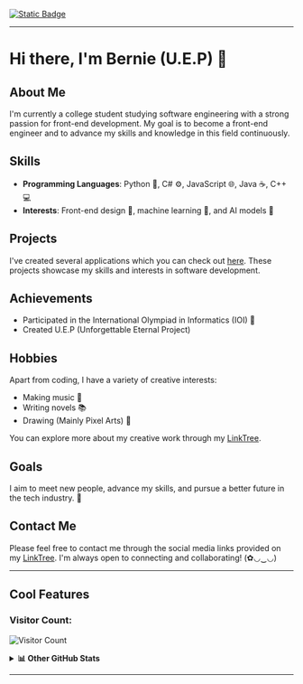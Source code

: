 [![Static Badge](https://img.shields.io/badge/lang-zh--tw-yellow)](https://github.com/Unforgettableeternalproject/Unforgettableeternalproject/blob/main/README.zh-tw.md)

---

# Hi there, I'm Bernie (U.E.P) 👋

## About Me

I'm currently a college student studying software engineering with a strong passion for front-end development. My goal is to become a front-end engineer and to advance my skills and knowledge in this field continuously.

## Skills

- **Programming Languages**: Python 🐍, C# ⚙️, JavaScript 🌐, Java ☕, C++ 💻
- **Interests**: Front-end design 🎨, machine learning 🤖, and AI models 🤖

## Projects

I've created several applications which you can check out [here](https://github.com/Unforgettableeternalproject?tab=repositories). These projects showcase my skills and interests in software development.

## Achievements

- Participated in the International Olympiad in Informatics (IOI) 🏅
- Created U.E.P (Unforgettable Eternal Project)

## Hobbies

Apart from coding, I have a variety of creative interests:
- Making music 🎵
- Writing novels 📚
- Drawing (Mainly Pixel Arts) 🎨

You can explore more about my creative work through my [LinkTree](https://linktr.ee/unforgettableeternalproject).

## Goals

I aim to meet new people, advance my skills, and pursue a better future in the tech industry. 🌟

## Contact Me

Please feel free to contact me through the social media links provided on my [LinkTree](https://linktr.ee/unforgettableeternalproject). I'm always open to connecting and collaborating! (✿◡‿◡)

---

## Cool Features

### Visitor Count:
![Visitor Count](https://profile-counter.glitch.me/Unforgettableeternalproject/count.svg)

<details>
  <summary><b>📊 Other GitHub Stats</b></summary>
  <br>
  <p align="center">
    <img src="https://github-readme-stats.vercel.app/api/top-langs/?username=Unforgettableeternalproject&theme=tokyonight&show_icons=true&hide_border=true&layout=compact" alt="Top Languages" />
  </p>
  <br>
  <p align="center">
    <img src="https://github-readme-streak-stats.herokuapp.com/?user=Unforgettableeternalproject&theme=tokyonight&hide_border=true" alt="GitHub Streak Stats" />
  </p>
  <br>
  <p align="center">
    <img src="https://github-readme-stats.vercel.app/api?username=Unforgettableeternalproject&theme=tokyonight&show_icons=true&hide_border=true&count_private=true" alt="GitHub Stats" />
  </p>
</details>

---
